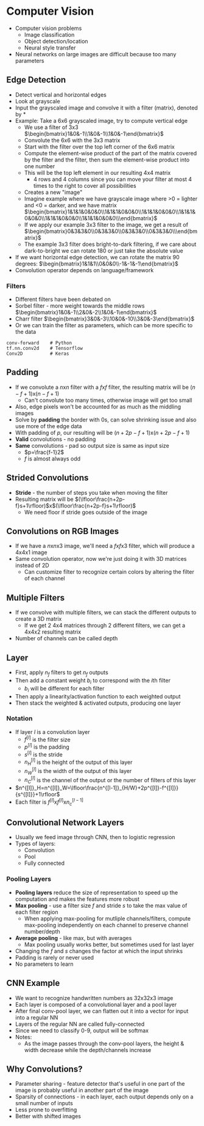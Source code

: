 # Computer Vision
- Computer vision problems
    - Image classification
    - Object detection/location
    - Neural style transfer
- Neural networks on large images are difficult because too many parameters

## Edge Detection
- Detect vertical and horizontal edges
- Look at grayscale
- Input the grayscaled image and convolve it with a filter (matrix), denoted by $*$
- Example: Take a 6x6 grayscaled image, try to compute vertical edge
    - We use a filter of 3x3 $\begin{bmatrix}1&0&-1\\1&0&-1\\1&0&-1\end{bmatrix}$
    - Convolute the 6x6 with the 3x3 matrix
    - Start with the filter over the top left corner of the 6x6 matrix
    - Compute the element-wise product of the part of the matrix covered by the filter and the filter, then sum the element-wise product into one number
    - This will be the top left element in our resulting 4x4 matrix
        - 4 rows and 4 columns since you can move your filter at most 4 times to the right to cover all possibilities
    - Creates a new "image"
    - Imagine example where we have grayscale image where >0 = lighter and <0 = darker, and we have matrix $\begin{bmatrix}1&1&1&0&0&0\\1&1&1&0&0&0\\1&1&1&0&0&0\\1&1&1&0&0&0\\1&1&1&0&0&0\\1&1&1&0&0&0\\\end{bmatrix}$
    - If we apply our example 3x3 filter to the image, we get a result of $\begin{bmatrix}0&3&3&0\\0&3&3&0\\0&3&3&0\\0&3&3&0\\\end{bmatrix}$ 
    - The example 3x3 filter does bright-to-dark filtering, if we care about dark-to-bright we can rotate 180 or just take the absolute value
- If we want horizontal edge detection, we can rotate the matrix 90 degrees: $\begin{bmatrix}1&1&1\\0&0&0\\-1&-1&-1\end{bmatrix}$
- Convolution operator depends on language/framework

### Filters
- Different filters have been debated on
- Sorbel filter - more weight towards the middle rows
$\begin{bmatrix}1&0&-1\\2&0&-2\\1&0&-1\end{bmatrix}$
- Charr filter 
$\begin{bmatrix}3&0&-3\\10&0&-10\\3&0&-3\end{bmatrix}$
- Or we can train the filter as parameters, which can be more specific to the data

```
conv-forward    # Python
tf.nn.conv2d    # Tensorflow
Conv2D          # Keras
```

## Padding 
- If we convolute a $n$x$n$ filter with a $f$x$f$ filter, the resulting matrix will be $(n-f+1)$x$(n-f+1)$
    - Can't convolute too many times, otherwise image will get too small
- Also, edge pixels won't be accounted for as much as the middling images
- Solve by **padding** the border with 0s, can solve shrinking issue and also use more of the edge data
- With padding of $p$, our resulting will be $(n+2p-f+1)$x$(n+2p-f+1)$
- **Valid** convolutions - no padding
- **Same** convolutions - pad so output size is same as input size
    - $p=\frac{f-1}2$
    - $f$ is almost always odd

## Strided Convolutions
- **Stride** - the number of steps you take when moving the filter
- Resulting matrix will be $(\lfloor\frac{n+2p-f}s+1\rfloor)$x$(\lfloor\frac{n+2p-f}s+1\rfloor)$
    - We need floor if stride goes outside of the image

## Convolutions on RGB Images
- If we have a $n$x$n$x$3$ image, we'll need a $f$x$f$x$3$ filter, which will produce a $4$x$4$x$1$ image
- Same convolution operator, now we're just doing it with 3D matrices instead of 2D
    - Can customize filter to recognize certain colors by altering the filter of each channel

## Multiple Filters
- If we convolve with multiple filters, we can stack the different outputs to create a 3D matrix 
    - If we get 2 4x4 matrices through 2 different filters, we can get a 4x4x2 resulting matrix
- Number of channels can be called depth

## Layer
- First, apply $n_f$ filters to get $n_f$ outputs
- Then add a constant weight $b_i$ to correspond with the $i$th filter
    - $b_i$ will be different for each filter
- Then apply a linearity/activation function to each weighted output
- Then stack the weighted & activated outputs, producing one layer
### Notation
- If layer $l$ is a convolution layer
    - $f^{[l]}$ is the filter size
    - $p^{[l]}$ is the padding
    - $s^{[l]}$ is the stride
    - $n^{[l]}_H$ is the height of the output of this layer
    - $n^{[l]}_W$ is the width of the output of this layer
    - $n^{[l]}_C$ is the channel of the output or the number of filters of this layer
- $n^{[l]}_H=n^{[l]}_W=\lfloor\frac{n^{[l-1]}_{H/W}+2p^{[l]}-f^{[l]}}{s^{[l]}}+1\rfloor$
- Each filter is $f^{[l]}$x$f^{[l]}$x$n_c^{[l-1]}$

## Convolutional Network Layers
- Usually we feed image through CNN, then to logistic regression
- Types of layers:
    - Convolution
    - Pool
    - Fully connected

### Pooling Layers
- **Pooling layers** reduce the size of representation to speed up the computation and makes the features more robust
- **Max pooling** - use a filter size $f$ and stride $s$ to take the max value of each filter region
    - When applying max-pooling for mutliple channels/filters, compute max-pooling independently on each channel to preserve channel number/depth
- **Average pooling** - like max, but with averages
    - Max pooling usually works better, but sometimes used for last layer
- Changing the $f$ and $s$ changes the factor at which the input shrinks
- Padding is rarely or never used
- No parameters to learn

## CNN Example
- We want to recognize handwritten numbers as 32x32x3 image
- Each layer is composed of a convolutional layer and a pool layer
- After final conv-pool layer, we can flatten out it into a vector for input into a regular NN
- Layers of the regular NN are called fully-connected
- Since we need to classify 0-9, output will be softmax
- Notes:
    - As the image passes through the conv-pool layers, the height & width decrease while the depth/channels increase

## Why Convolutions?
- Parameter sharing - feature detector that's useful in one part of the image is probably useful in another part of the image
- Sparsity of connections - in each layer, each output depends only on a small number of inputs
- Less prone to overfitting
- Better with shifted images
